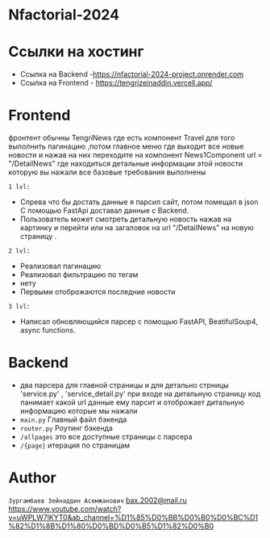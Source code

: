 
# Nfactorial-2024

# Ссылки на хостинг

- Ссылка на Backend -https://nfactorial-2024-project.onrender.com
- Ссылка на Frontend - https://tengrizeinaddin.vercell.app/

# Frontend

 фронтент обычны TengriNews где есть компонент Travel для того выполнить пагинацию ,потом главное меню  где выходит все новые новости и нажав на них
 переходите на компонент News1Component url = "/DetailNews" где находиться детальные информации этой новости которую вы нажали все базовые требования выполнены  

`1 lvl:`
- Спрева что бы достать данные я парсил сайт, потом помещал в json С помощью FastApi доставал данные с Backend. 
- Пользователь может смотреть детальную новость нажав на картинку и перейти или на загаловок на url "/DetailNews" на новую страницу .

`2 lvl:`
- Реализовал пагинацию
- Реализовал фильтрацию по тегам
- нету 
- Первыми отоброжаются последние новости 

`3 lvl:`
- Написал обновляющийся парсер с помощью FastAPI, BeatifulSoup4, async functions.

# Backend

- два парсера для главной страницы и для детально стрницы  'service.py' , 'service_detail.py' при входе на дитальную страницу код панимает какой url данные ему парсит и отоброжает дитальную информацию которые мы нажали 
- `main.py` Главный файл бэкенда
- `router.py` Роутинг бэкенда
- `/allpages` это все доступные страницы с парсера
- `/{page}` итерация по страницам


# Author
`Зургамбаев Зейнаддин Асемжанович`
bax.2002@mail.ru
https://www.youtube.com/watch?v=uWPLW7lKYT0&ab_channel=%D1%85%D0%BB%D0%B0%D0%BC%D1%82%D1%8B%D1%80%D0%BD%D0%B5%D1%82%D0%B0